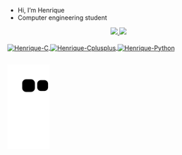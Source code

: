 -  Hi, I’m Henrique
-  Computer engineering student

<div align="center">
  
  <a href="https://github.com/Henrique-Andrade-Franca">
  <img height="165em" src="https://github-readme-stats.vercel.app/api?username=Henrique-Andrade-Franca&show_icons=true&theme=github_dark&include_all_commits=true&count_private=true"/>
  <img height="165em" src="https://github-readme-stats.vercel.app/api/top-langs/?username=Henrique-Andrade-Franca&layout=compact&langs_count=7&theme=github_dark"/>
</div>
<div style="display: inline_block"><br>
  <img align="center" alt="Henrique-C" height="40" width="50" src="https://cdn.jsdelivr.net/gh/devicons/devicon/icons/c/c-original.svg" />
  <img align="center" alt="Henrique-Cplusplus" height="40" width="50" src="https://cdn.jsdelivr.net/gh/devicons/devicon/icons/cplusplus/cplusplus-original.svg" />
  <img align="center" alt="Henrique-Python" height="40" width="50" src="https://cdn.jsdelivr.net/gh/devicons/devicon/icons/python/python-original.svg" />
          
  
</div>
  
  ##
  
  ![Snake animation](https://github.com/Henrique-Andrade-Franca/Henrique-Andrade-Franca/blob/output/github-contribution-grid-snake.svg)
  
</div>
